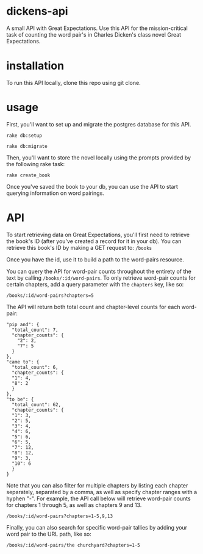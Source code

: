 # dickens-api
A small API with Great Expectations. Use this API for the mission-critical task of counting the word pair's in Charles Dicken's class novel Great Expectations.

# installation
To run this API locally, clone this repo using git clone.

# usage
First, you'll want to set up and migrate the postgres database for this API.

``rake db:setup``

``rake db:migrate``


Then, you'll want to store the novel locally using the prompts provided by the following rake task:

``rake create_book``

Once you've saved the book to your db, you can use the API to start querying information on word pairings.

# API
To start retrieving data on Great Expectations, you'll first need to retrieve the book's ID (after you've created a record for it in your db). You can retrieve this book's ID by making a GET request to:
``/books``

Once you have the id, use it to build a path to the word-pairs resource. 

You can query the API for word-pair counts throughout the entirety of the text by calling ``/books/:id/word-pairs``. To only retrieve word-pair counts for certain chapters, add a query parameter with the ``chapters`` key, like so:

``/books/:id/word-pairs?chapters=5``

The API will return both total count and chapter-level counts for each word-pair:

```
"pip and": {
  "total_count": 7,
  "chapter_counts": {
    "2": 2,
    "7": 5
  }
},
"came to": {
  "total_count": 6,
  "chapter_counts": {
  "1": 4,
  "8": 2
  }
},
"to be": {
  "total_count": 62,
  "chapter_counts": {
  "1": 3,
  "2": 5,
  "3": 4,
  "4": 6,
  "5": 6,
  "6": 5,
  "7": 12,
  "8": 12,
  "9": 3,
  "10": 6
  }
}
```

Note that you can also filter for multiple chapters by listing each chapter separately, separated by a comma, as well as specify chapter ranges with a hyphen "-". For example, the API call below will retrieve word-pair counts for chapters 1 through 5, as well as chapters 9 and 13.

``/books/:id/word-pairs?chapters=1-5,9,13``

Finally, you can also search for specific word-pair tallies by adding your word pair to the URL path, like so:

``/books/:id/word-pairs/the churchyard?chapters=1-5``
